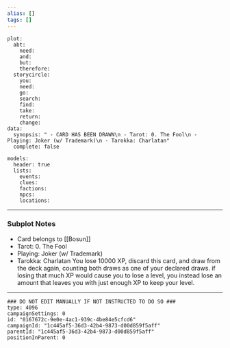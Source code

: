 ```yaml
---
alias: []
tags: []
---
```

```RpgManagerData
plot: 
  abt: 
    need: 
    and: 
    but: 
    therefore: 
  storycircle: 
    you: 
    need: 
    go: 
    search: 
    find: 
    take: 
    return: 
    change: 
data: 
  synopsis: " - CARD HAS BEEN DRAWN\n - Tarot: 0. The Fool\n - Playing: Joker (w/ Trademark)\n - Tarokka: Charlatan"
  complete: false
```
```RpgManager
models: 
  header: true
  lists: 
    events: 
    clues: 
    factions: 
    npcs: 
    locations: 
```
---
### Subplot Notes
 - Card belongs to [[Bosun]]
 - Tarot: 0. The Fool
 - Playing: Joker (w/ Trademark)
 - Tarokka: Charlatan
You lose 10000 XP, discard this card, and draw from the deck again, counting both draws as one of your declared draws. if losing that much XP would cause you to lose a level, you instead lose an amount that leaves you with just enough XP to keep your level.

---
```RpgManagerID
### DO NOT EDIT MANUALLY IF NOT INSTRUCTED TO DO SO ###
type: 4096
campaignSettings: 0
id: "0167672c-9e0e-4ac1-939c-4be84e5cfcd6"
campaignId: "1c445af5-36d3-42b4-9873-d00d859f5aff"
parentId: "1c445af5-36d3-42b4-9873-d00d859f5aff"
positionInParent: 0
```
